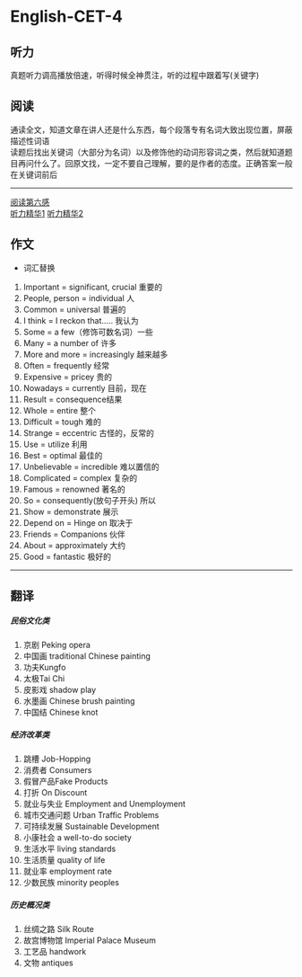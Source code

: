 # English-CET-4
## 听力
真题听力调高播放倍速，听得时候全神贯注，听的过程中跟着写(关键字)
## 阅读
通读全文，知道文章在讲人还是什么东西，每个段落专有名词大致出现位置，屏蔽描述性词语</br>
读题后找出关键词（大部分为名词）以及修饰他的动词形容词之类，然后就知道题目再问什么了。回原文找，一定不要自己理解，要的是作者的态度。正确答案一般在关键词前后

---

[阅读第六感](https://wenwen.sogou.com/z/q701132986.htm)</br>
[听力精华1](https://pic1.zhimg.com/v2-b88d301a4f70f4e4e92aa7ded70d8529_r.jpg)
[听力精华2](https://pic4.zhimg.com/v2-c4a87db9a507d76b90f22bec9f2bbe5e_r.jpg)

## 作文
* 词汇替换
1. Important = significant, crucial 重要的
2. People, person = individual 人
3. Common = universal 普遍的
4. I think = I reckon that..... 我认为
5. Some = a few（修饰可数名词）一些
6. Many = a number of 许多
7. More and more = increasingly 越来越多
8. Often = frequently 经常
9. Expensive = pricey 贵的
10. Nowadays = currently 目前，现在
11. Result = consequence结果
12. Whole = entire 整个
13. Difficult = tough 难的
14. Strange = eccentric 古怪的，反常的
15. Use = utilize 利用
16. Best = optimal 最佳的
17. Unbelievable = incredible 难以置信的
18. Complicated = complex 复杂的
19. Famous = renowned 著名的
20. So = consequently(放句子开头) 所以
21. Show = demonstrate 展示
25. Depend on = Hinge on 取决于
27. Friends = Companions 伙伴
28. About = approximately 大约
29. Good = fantastic 极好的

---

## 翻译
##### 民俗文化类
1. 京剧 Peking opera
2. 中国画 traditional Chinese painting
3. 功夫Kungfo
4. 太极Tai Chi
5. 皮影戏 shadow play
6. 水墨画 Chinese brush painting
7. 中国结 Chinese knot
##### 经济改革类
1. 跳槽 Job-Hopping
2. 消费者 Consumers
3. 假冒产品Fake Products
4. 打折 On Discount
5. 就业与失业 Employment and Unemployment
6. 城市交通问题 Urban Traffic Problems
7. 可持续发展 Sustainable Development
8. 小康社会 a well-to-do society
9. 生活水平 living standards
10. 生活质量 quality of life
11. 就业率 employment rate
12. 少数民族 minority peoples
##### 历史概况类
1. 丝绸之路 Silk Route
2. 故宫博物馆 Imperial Palace Museum
3. 工艺品 handwork
4. 文物 antiques
